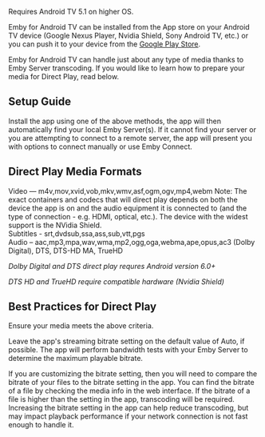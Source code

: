 Requires Android TV 5.1 on higher OS.

Emby for Android TV can be installed from the App store on your Android TV device (Google Nexus Player, Nvidia Shield, Sony Android TV, etc.) or you can push it to your device from the [Google Play Store](https://play.google.com/store/apps/details?id=tv.emby.embyatv).


Emby for Android TV can handle just about any type of media thanks to Emby Server transcoding. If you would like to learn how to prepare your media for Direct Play, read below.

## Setup Guide
Install the app using one of the above methods, the app will then automatically find your local Emby Server(s).  If it cannot find your server or you are attempting to connect to a remote server, the app will present you with options to connect manually or use Emby Connect.

## Direct Play Media Formats
Video — m4v,mov,xvid,vob,mkv,wmv,asf,ogm,ogv,mp4,webm 
Note: The exact containers and codecs that will direct play depends on both the device the app is on and the audio equipment it is connected to (and the type of connection - e.g. HDMI, optical, etc.).  The device with the widest support is the NVidia Shield.  
Subtitles - srt,dvdsub,ssa,ass,sub,vtt,pgs  
Audio – aac,mp3,mpa,wav,wma,mp2,ogg,oga,webma,ape,opus,ac3 (Dolby Digital), DTS, DTS-HD MA, TrueHD  

*Dolby Digital and DTS direct play requres Android version 6.0+*  

*DTS HD and TrueHD require compatible hardware (Nvidia Shield)*  

## Best Practices for Direct Play 
Ensure your media meets the above criteria.

Leave the app's streaming bitrate setting on the default value of Auto, if possible. The app will perform bandwidth tests with your Emby Server to determine the maximum playable bitrate.

If you are customizing the bitrate setting, then you will need to compare the bitrate of your files to the bitrate setting in the app. You can find the bitrate of a file by checking the media info in the web interface. If the bitrate of a file is higher than the setting in the app, transcoding will be required. Increasing the bitrate setting in the app can help reduce transcoding, but may impact playback performance if your network connection is not fast enough to handle it.